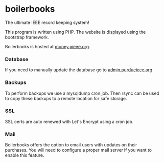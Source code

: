 # boilerbooks
The ultimate IEEE record keeping system!

This program is written using PHP. The website is displayed using the bootstrap framework. 

Boilerbooks is hosted at [money.pieee.org](https://money.pieee.org).


### Database
If you need to manually update the database go to [admin.purdueieee.org](https://admin.purdueieee.org).

### Backups
To perform backups we use a mysqldump cron job. Then rsync can be used to copy these backups to a remote location for safe storage.

### SSL
SSL certs are auto renewed with Let's Encrypt using a cron job.

### Mail
Boilerbooks offers the option to email users with updates on their purchases. You will need to configure a proper mail server if you want to enable this feature.
